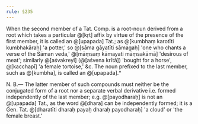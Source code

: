 ```yaml
---
rule: §235
---
```


When the second member of a Tat. Comp. is a root-noun derived from a root which takes a particular @[kṛt] affix by virtue of the presence of the first member, it is called an @[upapada] Tat.; as @[kumbhaṃ karotīti kumbhakāraḥ] 'a potter,' so @[sāma gāyatīti sāmagaḥ] 'one who chants a verse of the Sāman veda,' @[māṃsaṃ kāmayati māṃsakāmā] 'desirous of meat'; similarly @[aśvakreyī] (@[aśvena krītā]) 'bought for a horse', @[kacchapī] 'a female tortoise,' &c. The noun prefixed to the last member, such as @[kumbha], is called an @[upapada].*

N. B.— The latter member of such compounds must neither be the conjugated form of a root nor a separate verbal derivative i.e. formed independently of the last member; e.g. @[payodharaḥ] is not an @[upapada] Tat., as the word @[dhara] can be independently formed; it is a Gen. Tat. @[dharatīti dharaḥ payaḥ dharaḥ payodharaḥ] 'a cloud' or 'the female breast.'
